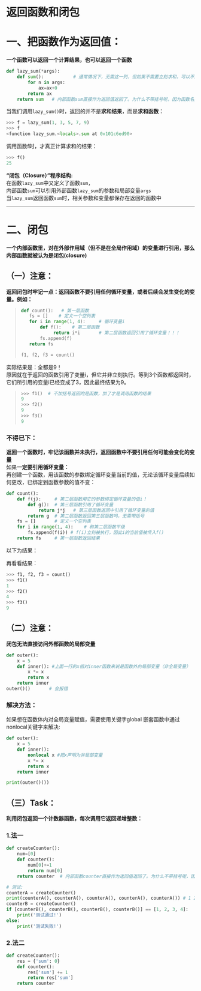# 返回函数和闭包

# 一、把函数作为返回值：
**一个函数可以返回一个计算结果，也可以返回一个函数**
```python
def lazy_sum(*args):
    def sum():           # 通常情况下，无需这一列，但如果不需要立刻求和，可以不返回求和的结果，而是返回求和的函数
        for n in args:
            ax=ax+0
        return ax
    return sum   # 内部函数sum直接作为返回值返回了。为什么不带括号呢，因为函数名其实就是指向函数的变量,参考函数与高阶函数一章！！！
```

当我们调用`lazy_sum()`时，返回的并不是**求和结果**，而是**求和函数**：

```python
>>> f = lazy_sum(1, 3, 5, 7, 9)
>>> f
<function lazy_sum.<locals>.sum at 0x101c6ed90>
```

调用函数f时，才真正计算求和的结果：

```python
>>> f()
25
```

**“闭包（Closure）”程序结构:**  
在函数`lazy_sum`中又定义了函数`sum`，  
内部函数`sum`可以引用外部函数`lazy_sum`的参数和局部变量`args`  
当`lazy_sum`返回函数`sum`时，相关参数和变量都保存在返回的函数中


************************************


# 二、闭包

**一个内部函数里，对在外部作用域（但不是在全局作用域）的变量进行引用，那么内部函数就被认为是闭包(closure)**

## （一）注意：

**返回闭包时牢记一点：返回函数不要引用任何循环变量，或者后续会发生变化的变量。例如：**  

>```python
>def count():   # 第一层函数
>    fs = []    # 定义一个空列表
>    for i in range(1, 4):     # 循环变量i
>        def f():    # 第二层函数
>             return i*i       # 第二层函数返回引用了循环变量！！！
>        fs.append(f)
>    return fs
>
>f1, f2, f3 = count()
>```

实际结果是：全都是9！  
原因就在于返回的函数引用了变量i，但它并非立刻执行。等到3个函数都返回时，它们所引用的变量i已经变成了3，因此最终结果为9。
>```python
>>>> f1()  # 不加括号返回的是函数，加了才是调用函数的结果
>9
>>>> f2()
>9
>>>> f3()
>9
>```

### 不得已下：
**返回一个函数时，牢记该函数并未执行，返回函数中不要引用任何可能会变化的变量**  
如果**一定要引用循环变量：**   
再创建一个函数，用该函数的参数绑定循环变量当前的值，无论该循环变量后续如何更改，已绑定到函数参数的值不变：


```python
def count():
    def f(j):     # 第二层函数用它的参数绑定循环变量的值i！
        def g():  # 第三层函数引用了循环变量
            return j*j   # 第三层函数返回中引用了循环变量的值
        return g  # 第二层函数返回第三层函数吗，无需带括号
    fs = []       # 定义一个空列表
    for i in range(1, 4):    # 和第二层函数平级
        fs.append(f(i)) # f(i)立刻被执行，因此i的当前值被传入f()
    return fs     # 第一层函数返回结果
```


以下为结果：

再看看结果：
```python
>>> f1, f2, f3 = count()
>>> f1()
1
>>> f2()
4
>>> f3()
9
```


## （二）注意：
**闭包无法直接访问外部函数的局部变量**

```python
def outer():
    x = 5 
    def inner(): #上面一行的x相对inner函数来说是函数外的局部变量（非全局变量）
        x *= x
        return x
    return inner
outer()()       # 会报错
```

### 解决方法：  
如果想在函数体内对全局变量赋值，需要使用关键字global
嵌套函数中通过nonlocal关键字来解决:
```python
def outer():
    x = 5 
    def inner(): 
        nonlocal x #把x声明为非局部变量
        x *= x
        return x
    return inner 

print(outer()())
```



## （三）Task：

**利用闭包返回一个计数器函数，每次调用它返回递增整数：**


### 1.法一
```python
def createCounter():
    num=[0]
    def counter():
        num[0]+=1
        return num[0]
    return counter  # 内部函数counter直接作为返回值返回了。为什么不带括号呢，因为函数名其实就是指向函数的变量.

# 测试:
counterA = createCounter()
print(counterA(), counterA(), counterA(), counterA(), counterA()) # 1 2 3 4 5
counterB = createCounter()
if [counterB(), counterB(), counterB(), counterB()] == [1, 2, 3, 4]:
    print('测试通过!')
else:
    print('测试失败!')

```
### 2.法二

```python
def createCounter():
    res = {'sum': 0}
    def counter():
        res['sum'] += 1
        return res['sum']
    return counter
```